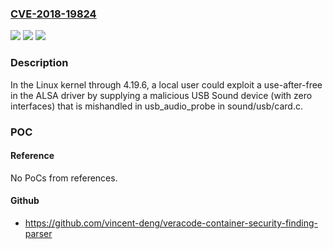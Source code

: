### [CVE-2018-19824](https://cve.mitre.org/cgi-bin/cvename.cgi?name=CVE-2018-19824)
![](https://img.shields.io/static/v1?label=Product&message=n%2Fa&color=blue)
![](https://img.shields.io/static/v1?label=Version&message=n%2Fa&color=blue)
![](https://img.shields.io/static/v1?label=Vulnerability&message=n%2Fa&color=brighgreen)

### Description

In the Linux kernel through 4.19.6, a local user could exploit a use-after-free in the ALSA driver by supplying a malicious USB Sound device (with zero interfaces) that is mishandled in usb_audio_probe in sound/usb/card.c.

### POC

#### Reference
No PoCs from references.

#### Github
- https://github.com/vincent-deng/veracode-container-security-finding-parser

